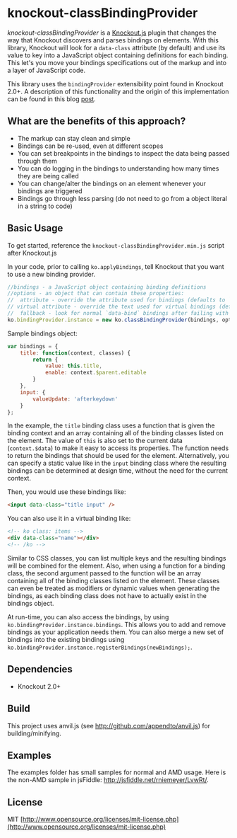 knockout-classBindingProvider
================
*knockout-classBindingProvider* is a [Knockout.js](http://knockoutjs.com/) plugin that changes the way that Knockout discovers and parses bindings on elements. With this library, Knockout will look for a `data-class` attribute (by default) and use its value to key into a JavaScript object containing definitions for each binding. This let's you move your bindings specifications out of the markup and into a layer of JavaScript code.

This library uses the `bindingProvider` extensibility point found in Knockout 2.0+. A description of this functionality and the origin of this implementation can be found in this blog [post](http://www.knockmeout.net/2011/09/ko-13-preview-part-2-custom-binding.html).

What are the benefits of this approach?
---------------------------------------

* The markup can stay clean and simple
* Bindings can be re-used, even at different scopes
* You can set breakpoints in the bindings to inspect the data being passed through them
* You can do logging in the bindings to understanding how many times they are being called
* You can change/alter the bindings on an element whenever your bindings are triggered
* Bindings go through less parsing (do not need to go from a object literal in a string to code)

Basic Usage
-----------
To get started, reference the `knockout-classBindingProvider.min.js` script after Knockout.js

In your code, prior to calling `ko.applyBindings`, tell Knockout that you want to use a new binding provider.

```js
//bindings - a JavaScript object containing binding definitions
//options - an object that can contain these properties:
//  attribute - override the attribute used for bindings (defaults to `data-class`)
// virtual attribute - override the text used for virtual bindings (defaults to `class` and specified as `ko class:`)
//  fallback - look for normal `data-bind` bindings after failing with this provider on an element (defaults to false)
ko.bindingProvider.instance = new ko.classBindingProvider(bindings, options);
```

Sample bindings object:

```js
var bindings = {
    title: function(context, classes) {
        return {
            value: this.title,
            enable: context.$parent.editable
        }
    },
    input: {
        valueUpdate: 'afterkeydown'
    }
};
```

In the example, the `title` binding class uses a function that is given the binding context and an array containing all of the binding classes listed on the element. The value of `this` is also set to the current data (`context.$data`) to make it easy to access its properties. The function needs to return the bindings that should be used for the element. Alternatively, you can specify a static value like in the `input` binding class where the resulting bindings can be determined at design time, without the need for the current context.

Then, you would use these bindings like:

```html
<input data-class="title input" />
```

You can also use it in a virtual binding like:

```html
<!-- ko class: items -->
<div data-class="name"></div>
<!-- /ko -->
```

Similar to CSS classes, you can list multiple keys and the resulting bindings will be combined for the element. Also, when using a function for a binding class, the second argument passed to the function will be an array containing all of the binding classes listed on the element. These classes can even be treated as modifiers or dynamic values when generating the bindings, as each binding class does not have to actually exist in the bindings object.

At run-time, you can also access the bindings, by using `ko.bindingProvider.instance.bindings`.  This allows you to add and remove bindings as your application needs them. You can also merge a new set of bindings into the existing bindings using `ko.bindingProvider.instance.registerBindings(newBindings);`.

Dependencies
------------
* Knockout 2.0+

Build
-----
This project uses anvil.js (see http://github.com/appendto/anvil.js) for building/minifying.

Examples
--------
The examples folder has small samples for normal and AMD usage. Here is the non-AMD sample in jsFiddle: <http://jsfiddle.net/rniemeyer/LvwRt/>.

License
-------
MIT [http://www.opensource.org/licenses/mit-license.php](http://www.opensource.org/licenses/mit-license.php)